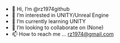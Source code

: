 - 👋 Hi, I’m @rz1974github
- 👀 I’m interested in UNITY/Unreal Engine
- 🌱 I’m currently learning UNITY
- 💞️ I’m looking to collaborate on (None)
- 📫 How to reach me ... rz1974@gmail.com

<!---
rz1974github/rz1974github is a ✨ special ✨ repository because its `README.md` (this file) appears on your GitHub profile.
You can click the Preview link to take a look at your changes.
--->
